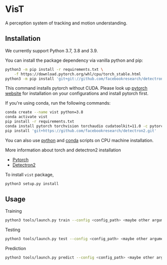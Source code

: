 # VisT

A perception system of tracking and motion understanding.

## Installation

We currently support Python 3.7, 3.8 and 3.9.

You can install the package dependency via vanilla python and pip:

```bash
python3 -m pip install -r requirements.txt \
    -f https://download.pytorch.org/whl/cpu/torch_stable.html
python3 -m pip install 'git+git://github.com/facebookresearch/detectron2.git'
```

This command installs pytorch without CUDA. Please look up
[pytorch website](https://pytorch.org/get-started/locally) for installation
on your configurations and install pytorch first.

If you're using conda, run the following commands:

```bash
conda create --name vist python=3.8
conda activate vist
pip install -r requirements.txt
conda install pytorch torchvision torchaudio cudatoolkit=11.0 -c pytorch
pip install 'git+https://github.com/facebookresearch/detectron2.git'
```

You can also use [python](./scripts/install_cpu_dep.sh) and [conda](./scripts/install_cpu_conda_dep.sh) scripts on CPU machine installation.

More information about torch and detectron2 installation

- [Pytorch](https://pytorch.org/get-started/locally)
- [Detectron2](https://github.com/facebookresearch/detectron2/blob/master/INSTALL.md)

To install `vist` package,

```bash
python3 setup.py install
```

## Usage

Training

```bash
python3 tools/launch.py train --config <config_path> <maybe other arguments>
```

Testing

```bash
python3 tools/launch.py test --config <config_path> <maybe other arguments>
```

Prediction

```bash
python3 tools/launch.py predict --config <config_path> <maybe other arguments>
```
